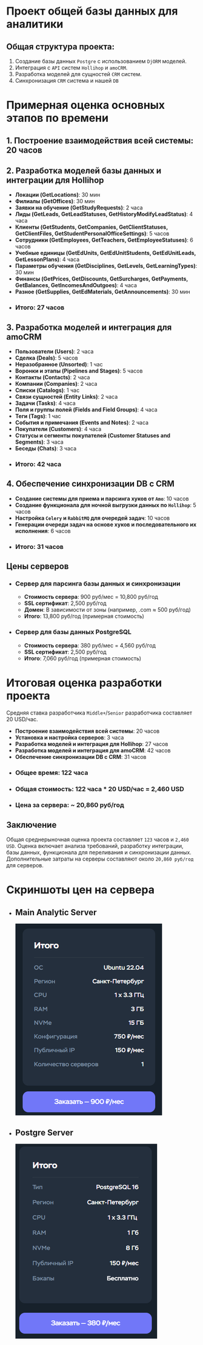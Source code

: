 # Проект общей базы данных для аналитики

## Общая структура проекта:
1. Создание базы данных `Postgre` с использованием `DjORM` моделей.
2. Интеграция с `API` систем `Hollihop` и `amoCRM`.
3. Разработка моделей для сущностей `CRM` систем.
4. Синхронизация `CRM` система и нашей `DB`

# Примерная оценка основных этапов по времени

## 1. Построение взаимодействия всей системы: 20 часов

## 2. Разработка моделей базы данных и интеграции для Hollihop
- **Локации (GetLocations)**: 30 мин
- **Филиалы (GetOffices)**: 30 мин
- **Заявки на обучение (GetStudyRequests)**: 2 часа
- **Лиды (GetLeads, GetLeadStatuses, GetHistoryModifyLeadStatus)**: 4 часа
- **Клиенты (GetStudents, GetCompanies, GetClientStatuses, GetClientFiles, GetStudentPersonalOfficeSettings)**: 5 часов
- **Сотрудники (GetEmployees, GetTeachers, GetEmployeeStatuses)**: 6 часов
- **Учебные единицы (GetEdUnits, GetEdUnitStudents, GetEdUnitLeads, GetLessonPlans)**: 4 часа
- **Параметры обучения (GetDisciplines, GetLevels, GetLearningTypes)**: 30 мин
- **Финансы (GetPrices, GetDiscounts, GetSurcharges, GetPayments, GetBalances, GetIncomesAndOutgoes)**: 4 часа
- **Разное (GetSupplies, GetEdMaterials, GetAnnouncements)**: 30 мин

* ### **Итого**: 27 часов

## 3. Разработка моделей и интеграция для amoCRM
- **Пользователи (Users)**: 2 часа
- **Сделка (Deals)**: 5 часов
- **Неразобранное (Unsorted)**: 1 час
- **Воронки и этапы (Pipelines and Stages)**: 5 часов
- **Контакты (Contacts)**: 2 часа
- **Компании (Companies)**: 2 часа
- **Списки (Catalogs)**: 1 час
- **Связи сущностей (Entity Links)**: 2 часа
- **Задачи (Tasks)**: 4 часа
- **Поля и группы полей (Fields and Field Groups)**: 4 часа
- **Теги (Tags)**: 1 час
- **События и примечания (Events and Notes)**: 2 часа
- **Покупатели (Customers)**: 4 часа
- **Статусы и сегменты покупателей (Customer Statuses and Segments)**: 3 часа
- **Беседы (Chats)**: 3 часа

* ### **Итого**: 42 часа

## 4. Обеспечение синхронизации DB с CRM
  - **Создание системы для приема и парсинга хуков от `Amo`**: 10 часов
  - **Создание функционала для ночной выгрузки данных по `Hollihop`**: 5 часов
  - **Настройка `Celery` и `RabbitMQ` для очередей задач**: 10 часов
  - **Генерации очереди задач на основе хуков и последовательного их исполнения**: 6 часов

* ### **Итого**: 31 часов

## Цены серверов

* ### Сервер для парсинга базы данных и синхронизации
  - **Стоимость сервера**: 900 руб/мес = 10,800 руб/год
  - **SSL сертификат**: 2,500 руб/год
  - **Домен**: В зависимости от зоны (например, .com ≈ 500 руб/год)
  
  * **Итого**: 13,800 руб/год (примерная стоимость)

* ### Сервер для базы данных PostgreSQL
  - **Стоимость сервера**: 380 руб/мес = 4,560 руб/год
  - **SSL сертификат**: 2,500 руб/год
  
  * **Итого**: 7,060 руб/год (примерная стоимость)

# Итоговая оценка разработки проекта
Средняя ставка разработчика `Middle+`/`Senior` разработчика составляет 20 USD/час.
- **Построение взаимодействия всей системы**: 20 часов
- **Установка и настройка серверов**: 3 часа
- **Разработка моделей и интеграция для Hollihop**: 27 часов
- **Разработка моделей и интеграция для amoCRM**: 42 часов
- **Обеспечение синхронизации DB с CRM**: 31 часов

* ### **Общее время**: 122 часа
* ### **Общая стоимость**: 122 часа * 20 USD/час = 2,460 USD
* ### **Цена за сервера**: ~ 20,860 руб/год

## Заключение
Общая среднерыночная оценка проекта составляет `123` часов и `2,460 USD`. 
Оценка включает анализа требований, разработку интеграции, базы данных, функционала для переливания и синхронизации данных. 
Дополнительные затраты на серверы составляют около `20,860 руб/год` для серверов.


# Скриншоты цен на сервера
* ## Main Analytic Server
  ![](images/main.png)

* ## Postgre Server
  ![](images/postgre.png)